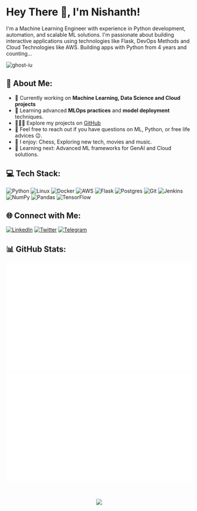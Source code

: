 # Hey There 👋, I'm Nishanth!

I'm a Machine Learning Engineer with experience in Python development, automation, and scalable ML solutions. I'm passionate about building interactive applications using technologies like Flask, DevOps Methods and Cloud Technologies like AWS. Building apps with Python from 4 years and counting...

<p align="left"> <img src="https://komarev.com/ghpvc/?username=Ghost-IU&label=PROFILE+VIEWS&color=0e75b6&color=blueviolet" alt="ghost-iu" /> </p>

## 🧐 About Me:

- 🔭 Currently working on **Machine Learning, Data Science and Cloud projects** 
- 🌱 Learning advanced **MLOps practices** and **model deployment** techniques.
- 👨🏻‍💻 Explore my projects on [GitHub](https://github.com/Ghost-IU?tab=repositories)
- 💬 Feel free to reach out if you have questions on ML, Python, or free life advices 😉.
- 💜 I enjoy: Chess, Exploring new tech, movies and music.
- 📖 Learning next: Advanced ML frameworks for GenAI and Cloud solutions.

## 💻 Tech Stack:

![Python](https://img.shields.io/badge/python-3670A0?style=for-the-badge&logo=python&logoColor=ffdd54) ![Linux](https://img.shields.io/badge/Linux-FCC624?style=for-the-badge&logo=linux&logoColor=black) ![Docker](https://img.shields.io/badge/docker-%230db7ed.svg?style=for-the-badge&logo=docker&logoColor=white) ![AWS](https://img.shields.io/badge/AWS-%23FF9900.svg?style=for-the-badge&logo=amazon-aws&logoColor=white) ![Flask](https://img.shields.io/badge/flask-%23000.svg?style=for-the-badge&logo=flask&logoColor=white) ![Postgres](https://img.shields.io/badge/postgres-%23316192.svg?style=for-the-badge&logo=postgresql&logoColor=white) ![Git](https://img.shields.io/badge/git-%23F05033.svg?style=for-the-badge&logo=git&logoColor=white) ![Jenkins](https://img.shields.io/badge/jenkins-%232C5263.svg?style=for-the-badge&logo=jenkins&logoColor=white) ![NumPy](https://img.shields.io/badge/NumPy-013243?style=for-the-badge&logo=NumPy&logoColor=white) ![Pandas](https://img.shields.io/badge/pandas-150458?style=for-the-badge&logo=pandas&logoColor=white) ![TensorFlow](https://img.shields.io/badge/TensorFlow-FF6F00?style=for-the-badge&logo=TensorFlow&logoColor=white)

## 🌐 Connect with Me:

[![LinkedIn](https://img.shields.io/badge/linkedin-%230077B5.svg?style=for-the-badge&logo=linkedin&logoColor=white)](https://linkedin.com/in/nishanthm-2001) [![Twitter](https://img.shields.io/badge/Twitter-%231DA1F2.svg?style=for-the-badge&logo=Twitter&logoColor=white)](https://twitter.com/GhostBlade_xD) [![Telegram](https://img.shields.io/badge/Telegram-2CA5E0?style=for-the-badge&logo=telegram&logoColor=white)](https://t.me/GhostBlade_xD)

## 📊 GitHub Stats:

<a href='https://github.com/Ghost-IU/github-stats-transparent'>
  
![Stats Overview](https://raw.githubusercontent.com/Ghost-IU/github-stats-transparent/output/generated/overview.svg)
![Most Used Languages](https://raw.githubusercontent.com/Ghost-IU/github-stats-transparent/output/generated/languages.svg)


 <br>
  
<p align="center">
	<img width="40" src="https://github.githubassets.com/images/spinners/octocat-spinner-64.gif">

</a>

<br>
